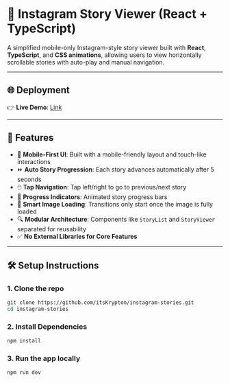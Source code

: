 # 📸 Instagram Story Viewer (React + TypeScript)

A simplified mobile-only Instagram-style story viewer built with **React**, **TypeScript**, and **CSS animations**, allowing users to view horizontally scrollable stories with auto-play and manual navigation.

---

## 🌐 Deployment

👉 **Live Demo**: [Link](https://instagram-stories-zeta.vercel.app/)

---

## 🚀 Features

- 📱 **Mobile-First UI**: Built with a mobile-friendly layout and touch-like interactions
- ⏩ **Auto Story Progression**: Each story advances automatically after 5 seconds
- 🖱️ **Tap Navigation**: Tap left/right to go to previous/next story
- 🎯 **Progress Indicators**: Animated story progress bars
- 🧠 **Smart Image Loading**: Transitions only start once the image is fully loaded
- 🔍 **Modular Architecture**: Components like `StoryList` and `StoryViewer` separated for reusability
- ✅ **No External Libraries for Core Features**

---

## 🛠️ Setup Instructions

### 1. Clone the repo

```bash
git clone https://github.com/itsKrypton/instagram-stories.git
cd instagram-stories
```

### 2. Install Dependencies

```bash
npm install
```

### 3. Run the app locally

```bash
npm run dev
```
